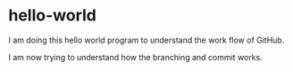 # hello-world
I am doing this hello world program to understand the work flow of GitHub.

I am now trying to understand how the branching and commit works.
